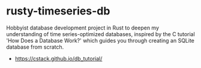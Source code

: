 # rusty-timeseries-db
Hobbyist database development project in Rust to deepen my understanding of time series-optimized databases, inspired by the C tutorial 'How Does a Database Work?' which guides you through creating an SQLite database from scratch.  
* https://cstack.github.io/db_tutorial/

